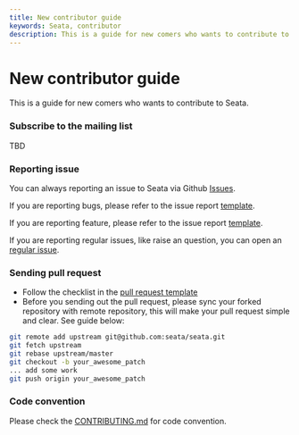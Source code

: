 ```yaml
---
title: New contributor guide
keywords: Seata, contributor
description: This is a guide for new comers who wants to contribute to Seata.
---
```


# New contributor guide

This is a guide for new comers who wants to contribute to Seata.

### Subscribe to the mailing list

TBD

### Reporting issue

You can always reporting an issue to Seata via Github [Issues](https://github.com/seata/seata/issues).

If you are reporting bugs, please refer to the issue report [template](https://github.com/seata/seata/issues/new?template=BUG_REPORT.md).

If you are reporting feature, please refer to the issue report [template](https://github.com/seata/seata/issues/new?template=FEATURE_REQUEST.md).

If you are reporting regular issues, like raise an question, you can open an [regular issue](https://github.com/seata/seata/issues/new).

### Sending pull request

* Follow the checklist in the [pull request template](https://github.com/seata/seata/blob/develop/.github/PULL_REQUEST_TEMPLATE.md)
* Before you sending out the pull request, please sync your forked repository with remote repository, this will make your pull request simple and clear. See guide below:

```sh
git remote add upstream git@github.com:seata/seata.git
git fetch upstream
git rebase upstream/master
git checkout -b your_awesome_patch
... add some work
git push origin your_awesome_patch
```

### Code convention

Please check the [CONTRIBUTING.md](https://github.com/seata/seata/blob/develop/CONTRIBUTING.md) for code convention.
